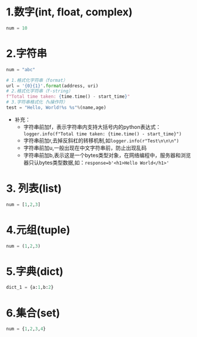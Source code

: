 # 1.数字(int, float, complex)
```python
num = 10
```
# 2.字符串
```python
num = "abc"

# 1.格式化字符串（format）
url = '{0}{1}'.format(address, uri)
# 2.格式化字符串（f-string）
f"Total time taken: {time.time() - start_time}"
# 3.字符串格式化（%操作符）
test = "Hello, World!%s %s"%(name,age)
```

* 补充：
  * 字符串前加f，表示字符串内支持大括号内的python表达式：```logger.info(f"Total time taken: {time.time() - start_time}")```
  * 字符串前加r,去掉反斜杠的转移机制,如```logger.info(r"Test\n\n\n")```
  * 字符串前加u,一般出现在中文字符串前，防止出现乱码
  * 字符串前加b,表示这是一个bytes类型对象，在网络编程中，服务器和浏览器只认bytes类型数据,如：```response=b'<h1>Hello World</h1>'```
# 3. 列表(list)
```python
num = [1,2,3]
```
# 4.元组(tuple)
```python
num = (1,2,3)
```
# 5.字典(dict)
```python
dict_1 = {a:1,b:2}
```
# 6.集合(set)
```python
num = {1,2,3,4}
```